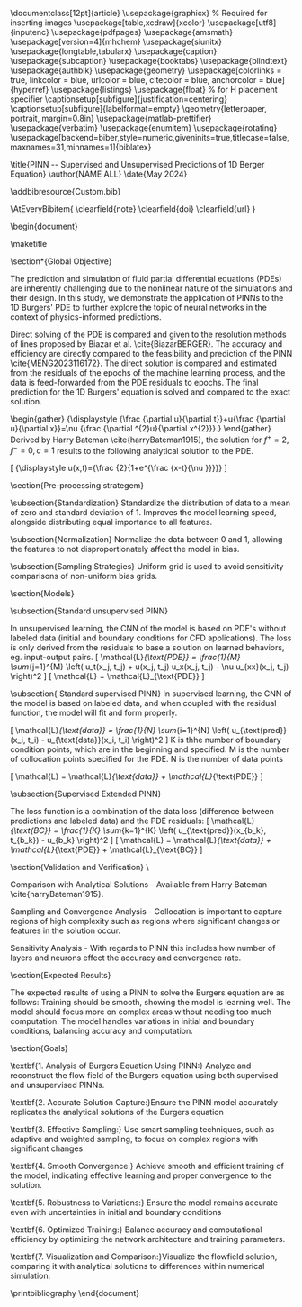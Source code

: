 \documentclass[12pt]{article}
\usepackage{graphicx} % Required for inserting images
\usepackage[table,xcdraw]{xcolor}
\usepackage[utf8]{inputenc}
\usepackage{pdfpages}
\usepackage{amsmath}
\usepackage[version=4]{mhchem}
\usepackage{siunitx}
\usepackage{longtable,tabularx}
\usepackage{caption}
\usepackage{subcaption}
\usepackage{booktabs}
\usepackage{blindtext}
\usepackage{authblk}
\usepackage{geometry}
\usepackage[colorlinks = true,
            linkcolor = blue,
            urlcolor  = blue,
            citecolor = blue,
            anchorcolor = blue]{hyperref}
\usepackage{listings}
\usepackage{float} % for H placement specifier
\captionsetup[subfigure]{justification=centering}
\captionsetup[subfigure]{labelformat=empty}
\geometry{letterpaper, portrait, margin=0.8in}
\usepackage{matlab-prettifier}
\usepackage{verbatim}
\usepackage{enumitem}
\usepackage{rotating}
\usepackage[backend=biber,style=numeric,giveninits=true,titlecase=false,maxnames=31,minnames=1]{biblatex}

 
\title{PINN -- Supervised and Unsupervised Predictions of 1D Berger Equation}
\author{NAME ALL}
\date{May 2024}

\addbibresource{Custom.bib}

\AtEveryBibitem{
  \clearfield{note}
  \clearfield{doi}
  \clearfield{url}
}

\begin{document}

\maketitle

\section*{Global Objective} 

The prediction and simulation of fluid partial differential equations (PDEs) are inherently challenging due to the nonlinear nature of the simulations and their design. In this study, we demonstrate the application of PINNs to the 1D Burgers' PDE to further explore the topic of neural networks in the context of physics-informed predictions.

Direct solving of the PDE is compared and given to the resolution methods of lines proposed by Biazar et al. \cite{BiazarBERGER}. The accuracy and efficiency are directly compared to the feasibility and prediction of the PINN \cite{MENG2023116172}. The direct solution is compared and estimated from the residuals of the epochs of the machine learning process, and the data is feed-forwarded from the PDE residuals to epochs. The final prediction for the 1D Burgers' equation is solved and compared to the exact solution.

\begin{gather}
    {\displaystyle {\frac {\partial u}{\partial t}}+u{\frac {\partial u}{\partial x}}=\nu {\frac {\partial ^{2}u}{\partial x^{2}}}.}
\end{gather}
Derived by Harry Bateman \cite{harryBateman1915}, the solution for $f^{+}=2, f^{-}=0, c=1$ results to the following analytical solution to the PDE.

\[
{\displaystyle u(x,t)={\frac {2}{1+e^{\frac {x-t}{\nu }}}}}
\]

\section{Pre-processing strategem}

\subsection{Standardization}
Standardize the distribution of data to a mean of zero and standard deviation of 1. Improves the model learning speed, alongside distributing equal importance to all features.

\subsection{Normalization}
Normalize the data between 0 and 1, allowing the features to not disproportionately affect the model in bias.

\subsection{Sampling Strategies}
Uniform grid is used to avoid sensitivity comparisons of non-uniform bias grids. 

\section{Models}

\subsection{Standard unsupervised PINN}

In unsupervised learning, the CNN of the model is based on PDE's without labeled data (initial and boundary conditions for CFD applications). The loss is only derived from the residuals to base a solution on learned behaviors, eg. input-output pairs. 
      \[
   \mathcal{L}_{\text{PDE}} = \frac{1}{M} \sum_{j=1}^{M} \left( u_t(x_j, t_j) + u(x_j, t_j) u_x(x_j, t_j) - \nu u_{xx}(x_j, t_j) \right)^2
   \]
   \[
\mathcal{L} = \mathcal{L}_{\text{PDE}}
\]

\subsection{ Standard supervised PINN}
In supervised learning, the CNN of the model is based on labeled data, and when coupled with the residual function, the model will fit and form properly.

   \[
   \mathcal{L}_{\text{data}} = \frac{1}{N} \sum_{i=1}^{N} \left( u_{\text{pred}}(x_i, t_i) - u_{\text{data}}(x_i, t_i) \right)^2
   \]
   K is thhe number of boundary condition points, which are in the beginning and specified. M is the number of collocation points specified for the PDE. N is the number of data points 

   \[
\mathcal{L} = \mathcal{L}_{\text{data}} + \mathcal{L}_{\text{PDE}}
\]

\subsection{Supervised Extended PINN}

The loss function is a combination of the data loss (difference between predictions and labeled data) and the PDE residuals:
      \[
   \mathcal{L}_{\text{BC}} = \frac{1}{K} \sum_{k=1}^{K} \left( u_{\text{pred}}(x_{b_k}, t_{b_k}) - u_{b_k} \right)^2
   \]
\[
\mathcal{L} = \mathcal{L}_{\text{data}} + \mathcal{L}_{\text{PDE}} + \mathcal{L}_{\text{BC}}
\]


\section{Validation and Verification} \\

 Comparison with Analytical Solutions - Available from Harry Bateman \cite{harryBateman1915}.

 Sampling and Convergence Analysis - Collocation is important to capture regions of high complexity such as regions where significant changes or features in the solution occur. 
 
 Sensitivity Analysis -  With regards to PINN this includes how number of layers and neurons  effect the accuracy and convergence rate.
 
\section{Expected Results}

The expected results of using a PINN to solve the Burgers equation are as follows: Training should be smooth, showing the model is learning well. The model should focus more on complex areas without needing too much computation. The model handles variations in initial and boundary conditions, balancing accuracy and computation.

\section{Goals}

\textbf{1. Analysis of Burgers Equation Using PINN:} Analyze and reconstruct the flow field of the Burgers equation using both supervised and unsupervised PINNs. 

\textbf{2. Accurate Solution Capture:}Ensure the PINN model accurately replicates the analytical solutions of the Burgers equation

\textbf{3. Effective Sampling:} Use smart sampling techniques, such as adaptive and weighted sampling, to focus on complex regions with significant changes

\textbf{4. Smooth Convergence:} Achieve smooth and efficient training of the model, indicating effective learning and proper convergence to the solution.

\textbf{5. Robustness to Variations:} Ensure the model remains accurate even with uncertainties in initial and boundary conditions

\textbf{6. Optimized Training:} Balance accuracy and computational efficiency by optimizing the network architecture and training parameters.

\textbf{7. Visualization and Comparison:}Visualize the flowfield solution, comparing it with analytical solutions to differences within numerical simulation.


\printbibliography
\end{document}
